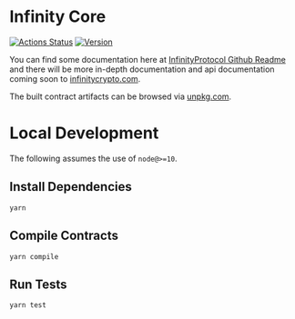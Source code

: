 # Infinity Core

[![Actions Status](https://github.com/InfinityWallet/infinity-core/workflows/CI/badge.svg)](https://github.com/InfinityWallet/infinity-core/actions)
[![Version](https://img.shields.io/npm/v/@infinitywallet/infinity-core)](https://www.npmjs.com/package/@infinitywallet/infinity-core)


You can find some documentation here at [InfinityProtocol Github Readme](https://github.com/InfinityWallet/InfinityProtocol) and there will be more in-depth documentation and api documentation coming soon to [infinitycrypto.com](https://infinitycrypto.com).


The built contract artifacts can be browsed via [unpkg.com](https://unpkg.com/browse/@infinitywallet/core@latest/).

# Local Development

The following assumes the use of `node@>=10`.

## Install Dependencies

`yarn`

## Compile Contracts

`yarn compile`

## Run Tests

`yarn test`
